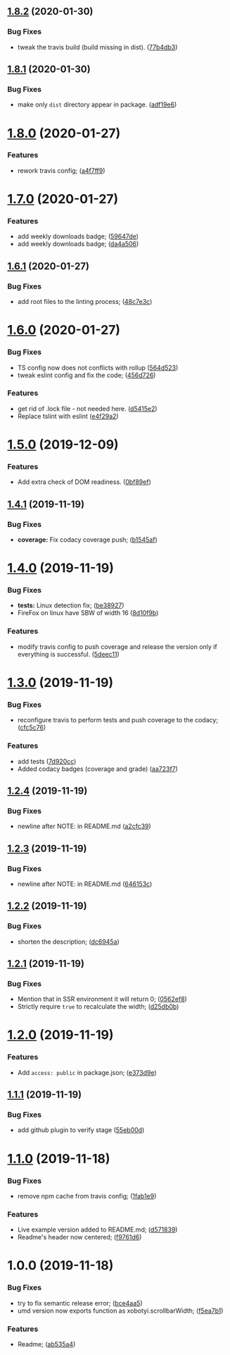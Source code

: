 ## [1.8.2](https://github.com/xobotyi/scrollbar-width/compare/v1.8.1...v1.8.2) (2020-01-30)


### Bug Fixes

* tweak the travis build (build missing in dist). ([77b4db3](https://github.com/xobotyi/scrollbar-width/commit/77b4db32180576e79f6c0a2d162cef25b627a0d6))

## [1.8.1](https://github.com/xobotyi/scrollbar-width/compare/v1.8.0...v1.8.1) (2020-01-30)


### Bug Fixes

* make only `dist` directory appear in package. ([adf19e6](https://github.com/xobotyi/scrollbar-width/commit/adf19e6e0338becf94f7fe5972a9659721e6ee13))

# [1.8.0](https://github.com/xobotyi/scrollbar-width/compare/v1.7.0...v1.8.0) (2020-01-27)


### Features

* rework travis config; ([a4f7ff9](https://github.com/xobotyi/scrollbar-width/commit/a4f7ff92eda332051761becab28d0be39c1f8408))

# [1.7.0](https://github.com/xobotyi/scrollbar-width/compare/v1.6.1...v1.7.0) (2020-01-27)


### Features

* add weekly downloads badge; ([59647de](https://github.com/xobotyi/scrollbar-width/commit/59647de964f6f87936d61d7f876f518c8b1ff66a))
* add weekly downloads badge; ([da4a506](https://github.com/xobotyi/scrollbar-width/commit/da4a5063c02c93a72580627b843967071d2b185f))

## [1.6.1](https://github.com/xobotyi/scrollbar-width/compare/v1.6.0...v1.6.1) (2020-01-27)


### Bug Fixes

* add root files to the linting process; ([48c7e3c](https://github.com/xobotyi/scrollbar-width/commit/48c7e3ce24f4adce1bc6411fece4084d7a0ead3f))

# [1.6.0](https://github.com/xobotyi/scrollbar-width/compare/v1.5.0...v1.6.0) (2020-01-27)


### Bug Fixes

* TS config now does not conflicts with rollup ([564d523](https://github.com/xobotyi/scrollbar-width/commit/564d523f3f9b5d578cfcbc15b966b59dbda2dd0c))
* tweak eslint config and fix the code; ([456d726](https://github.com/xobotyi/scrollbar-width/commit/456d72636ded5833a18ab7d5d20e56c9dea120ef))


### Features

* get rid of .lock file - not needed here. ([d5415e2](https://github.com/xobotyi/scrollbar-width/commit/d5415e2053b3f2920891379e318a6654ed7171c3))
* Replace tslint with eslint ([e4f29a2](https://github.com/xobotyi/scrollbar-width/commit/e4f29a2f79b5c0d673c0cfdf7727915d2604c940))

# [1.5.0](https://github.com/xobotyi/scrollbar-width/compare/v1.4.1...v1.5.0) (2019-12-09)


### Features

* Add extra check of DOM readiness. ([0bf89ef](https://github.com/xobotyi/scrollbar-width/commit/0bf89efbf1344c772f5766f14fc60722c9c077a8))

## [1.4.1](https://github.com/xobotyi/scrollbar-width/compare/v1.4.0...v1.4.1) (2019-11-19)


### Bug Fixes

* **coverage:** Fix codacy coverage push; ([b1545af](https://github.com/xobotyi/scrollbar-width/commit/b1545afa2c4c3c6d15fdd6404af5aa9e4d59f649))

# [1.4.0](https://github.com/xobotyi/scrollbar-width/compare/v1.3.0...v1.4.0) (2019-11-19)


### Bug Fixes

* **tests:** Linux detection fix; ([be38927](https://github.com/xobotyi/scrollbar-width/commit/be389270341acd650bd1bd81885dfd027b0626fe))
* FireFox on linux have SBW of width 16 ([8d10f9b](https://github.com/xobotyi/scrollbar-width/commit/8d10f9b0fd2c1ce198484dbc94a27d0521e19aa2))


### Features

* modify travis config to push coverage and release the version only if everything is successful. ([5deec11](https://github.com/xobotyi/scrollbar-width/commit/5deec119ee9eaf771a7cc24c94566b2bbc0d8fdf))

# [1.3.0](https://github.com/xobotyi/scrollbar-width/compare/v1.2.4...v1.3.0) (2019-11-19)


### Bug Fixes

* reconfigure travis to perform tests and push coverage to the codacy; ([cfc5c76](https://github.com/xobotyi/scrollbar-width/commit/cfc5c760a2390aede38f1231e188ec3dfea457ad))


### Features

* add tests ([7d920cc](https://github.com/xobotyi/scrollbar-width/commit/7d920cc621cea0124561afa6d25c8a2a398ff646))
* Added codacy badges (coverage and grade) ([aa723f7](https://github.com/xobotyi/scrollbar-width/commit/aa723f7a58a04f3b067516f27397489993f1ecd3))

## [1.2.4](https://github.com/xobotyi/scrollbar-width/compare/v1.2.3...v1.2.4) (2019-11-19)


### Bug Fixes

* newline after NOTE: in README.md ([a2cfc39](https://github.com/xobotyi/scrollbar-width/commit/a2cfc39bde150e89867462b6c74c9e0b74dc8a93))

## [1.2.3](https://github.com/xobotyi/scrollbar-width/compare/v1.2.2...v1.2.3) (2019-11-19)


### Bug Fixes

* newline after NOTE: in README.md ([646153c](https://github.com/xobotyi/scrollbar-width/commit/646153cc3e4fb43122b629739d1ebcd98b0573cf))

## [1.2.2](https://github.com/xobotyi/scrollbar-width/compare/v1.2.1...v1.2.2) (2019-11-19)


### Bug Fixes

* shorten the description; ([dc6945a](https://github.com/xobotyi/scrollbar-width/commit/dc6945a717cd6ea22bc1e877a9571d387ea0f4b8))

## [1.2.1](https://github.com/xobotyi/scrollbar-width/compare/v1.2.0...v1.2.1) (2019-11-19)


### Bug Fixes

* Mention that in SSR environment it will return 0; ([0562ef8](https://github.com/xobotyi/scrollbar-width/commit/0562ef809177896b6db8b16f3bfadd4b6b2962a9))
* Strictly require `true` to recalculate the width; ([d25db0b](https://github.com/xobotyi/scrollbar-width/commit/d25db0b968bce67fe5b27bd92e65c1d71c99ea9f))

# [1.2.0](https://github.com/xobotyi/scrollbar-width/compare/v1.1.1...v1.2.0) (2019-11-19)


### Features

* Add `access: public` in package.json; ([e373d9e](https://github.com/xobotyi/scrollbar-width/commit/e373d9e582b78b2b01f67adb3c1feccb7f573c85))

## [1.1.1](https://github.com/xobotyi/scrollbar-width/compare/v1.1.0...v1.1.1) (2019-11-19)


### Bug Fixes

* add github plugin to verify stage ([55eb00d](https://github.com/xobotyi/scrollbar-width/commit/55eb00d557565ac891c99c486abe4c4ccb6e6d5a))

# [1.1.0](https://github.com/xobotyi/scrollbar-width/compare/v1.0.0...v1.1.0) (2019-11-18)


### Bug Fixes

* remove npm cache from travis config; ([1fab1e9](https://github.com/xobotyi/scrollbar-width/commit/1fab1e9c986206751c2275ce93cd7a89c8a80a3d))


### Features

* Live example version added to README.md; ([d571839](https://github.com/xobotyi/scrollbar-width/commit/d5718394cc51a5d68cec2d07c68624d0f3c8e897))
* Readme's header now centered; ([f9761d6](https://github.com/xobotyi/scrollbar-width/commit/f9761d6e772c22c5bfcd5e1a9eb92d2e569a456c))

# 1.0.0 (2019-11-18)


### Bug Fixes

* try to fix semantic release error; ([bce4aa5](https://github.com/xobotyi/scrollbar-width/commit/bce4aa550a69502cfa6cb164500bb904ed3680ec))
* umd version now exports function as xobotyi.scrollbarWidth; ([f5ea7b1](https://github.com/xobotyi/scrollbar-width/commit/f5ea7b1842f48bfd1503df2cd33f857a54815bd6))


### Features

* Readme; ([ab535a4](https://github.com/xobotyi/scrollbar-width/commit/ab535a4213e93ae841e6b041eece1a3251037dc2))
